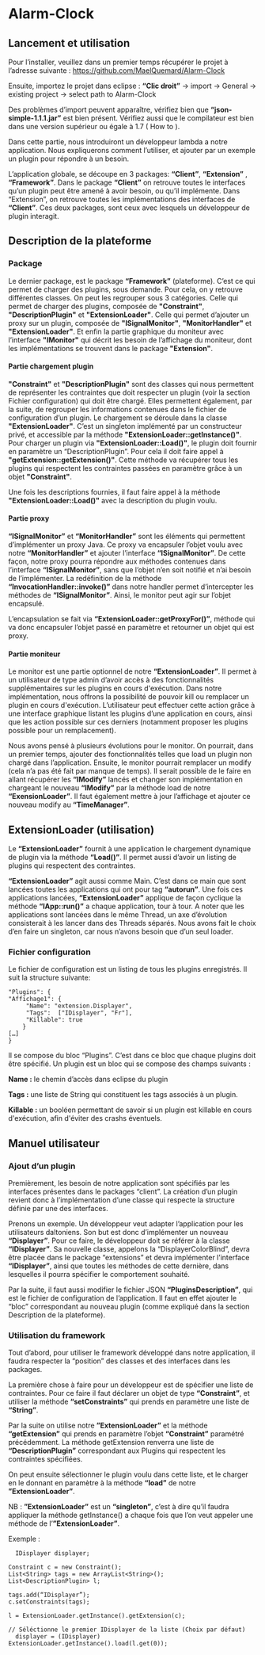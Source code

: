 # Alarm-Clock

## Lancement et utilisation

  Pour l’installer, veuillez dans un premier temps récupérer le projet à l’adresse suivante : https://github.com/MaelQuemard/Alarm-Clock

Ensuite, importez le projet dans eclipse : 
**“Clic droit”** -> import -> General -> existing project -> select path to Alarm-Clock

Des problèmes d’import peuvent apparaître, vérifiez bien que **“json-simple-1.1.1.jar”** est bien présent. Vérifiez aussi que le compilateur est bien dans une version supérieur ou égale à 1.7 ( How to ).

  Dans cette partie, nous introduiront un développeur lambda a notre application. Nous expliquerons comment l’utiliser, et ajouter par un exemple un plugin pour répondre à un besoin.

L’application globale, se découpe en 3 packages: **“Client”**, **“Extension”** , **“Framework”**. Dans le package **“Client”** on retrouve toutes le interfaces qu’un plugin peut être amené à avoir besoin, ou qu’il implémente. Dans “Extension”, on retrouve toutes les implémentations des interfaces de **“Client”**. Ces deux packages, sont ceux avec lesquels un développeur de plugin interagit.


## Description de la plateforme

### Package

Le dernier package, est le package **“Framework”** (plateforme). C’est ce qui permet de charger des plugins, sous demande. Pour cela, on y retrouve différentes classes. On peut les regrouper sous 3 catégories. Celle qui permet de charger des plugins, composée de **"Constraint"**, **"DescriptionPlugin"** et **"ExtensionLoader"**. Celle qui permet d’ajouter un proxy sur un plugin, composée de **"ISignalMonitor"**, **"MonitorHandler"** et **"ExtensionLoader"**. Et enfin la partie graphique du moniteur avec l’interface **"IMonitor"** qui décrit les besoin de l’affichage du moniteur, dont les implémentations se trouvent dans le package **"Extension"**.

#### Partie chargement plugin
**"Constraint"** et **"DescriptionPlugin"** sont des classes qui nous permettent de représenter les contraintes que doit respecter un plugin (voir la section Fichier configuration) qui doit être chargé. Elles permettent également, par la suite, de regrouper les informations contenues dans le fichier de configuration d’un plugin.
Le chargement se déroule dans la classe **"ExtensionLoader"**. C’est un singleton implémenté par un constructeur privé, et accessible par la méthode **"ExtensionLoader::getInstance()"**. Pour charger un plugin via **"ExtensionLoader::Load()"**, le plugin doit fournir en paramètre un “DescriptionPlugin”. Pour cela il doit faire appel à **"getExtension::getExtension()"**. Cette méthode va récupérer tous les plugins qui respectent les contraintes passées en paramètre grâce à un objet **"Constraint"**.

Une fois les descriptions fournies, il faut faire appel à la méthode **"ExtensionLoader::Load()"** avec la description du plugin voulu.

#### Partie proxy
**“ISignalMonitor”** et **“MonitorHandler”** sont les éléments qui permettent d’implémenter un proxy Java. Ce proxy va encapsuler l’objet voulu avec notre **“MonitorHandler”** et ajouter l’interface **“ISignalMonitor”**. De cette façon, notre proxy pourra répondre aux méthodes contenues dans l’interface **“ISignalMonitor”**, sans que l’objet n’en soit notifié et n’ai besoin de l’implémenter. 
La redéfinition de la méthode **“InvocationHandler::invoke()”** dans notre handler permet d’intercepter les méthodes de **“ISignalMonitor”**. Ainsi, le monitor peut agir sur l’objet encapsulé.

L’encapsulation se fait via **“ExtensionLoader::getProxyFor()”**, méthode qui va donc encapsuler l’objet passé en paramètre et retourner un objet qui est proxy. 

#### Partie moniteur
  Le monitor est une partie optionnel de notre **“ExtensionLoader”**. Il permet à un utilisateur de type admin d’avoir accès à des fonctionnalités supplémentaires sur les plugins en cours d'exécution. Dans notre implémentation, nous offrons la possibilité de pouvoir kill ou remplacer un plugin en cours d'exécution. L’utilisateur peut effectuer cette action grâce à une interface graphique listant les plugins d’une application en cours, ainsi que les action possible sur ces derniers (notamment proposer les plugins possible pour un remplacement).
  
Nous avons pensé à plusieurs évolutions pour le monitor. On pourrait, dans un premier temps, ajouter des fonctionnalités telles que load un plugin non chargé dans l’application. Ensuite, le monitor pourrait remplacer un modify (cela n’a pas été fait par manque de temps). Il serait possible de le faire en allant récupérer les **“IModify”** lancés et changer son implémentation en chargeant le nouveau **“IModify”** par la méthode load de notre **“ExensionLoader”**. Il faut également mettre à jour l’affichage et ajouter ce nouveau modify au **“TimeManager”**.


## ExtensionLoader (utilisation)

Le **“ExtensionLoader”** fournit à une application le chargement dynamique de plugin via la méthode **“Load()”**. Il permet aussi d’avoir un listing de plugins qui respectent des contraintes. 

**“ExtensionLoader”** agit aussi comme Main. C’est dans ce main que sont lancées toutes les applications qui ont pour tag **“autorun”**. Une fois ces applications lancées, **“ExtensionLoader”** applique de façon cyclique la méthode **“IApp::run()”** a chaque application, tour à tour. A noter que les applications sont lancées dans le même Thread, un axe d’évolution consisterait à les lancer dans des Threads séparés. 
Nous avons fait le choix d’en faire un singleton, car nous n’avons besoin que d’un seul loader.


### Fichier configuration

Le fichier de configuration est un listing de tous les plugins enregistrés. Il suit la structure suivante:

	"Plugins": {
   	"Affichage1": {
   		 "Name": "extension.Displayer",
   		 "Tags":  ["IDisplayer", "Fr"],
   		 "Killable": true
   	 	}
	[…]
    }

Il se compose du bloc “Plugins”. C’est dans ce bloc que chaque plugins doit être spécifié. Un plugin est un bloc qui se compose des champs suivants :

**Name :** le chemin d’accès dans eclipse du plugin

**Tags :** une liste de String qui constituent les tags associés à un plugin.

**Killable :** un booléen permettant de savoir si un plugin est killable en cours d'exécution, afin d'éviter des crashs éventuels.


## Manuel utilisateur

### Ajout d’un plugin

Premièrement, les besoin de notre application sont spécifiés par les interfaces présentes dans le packages “client”. 
La création d’un plugin revient donc à l’implémentation d’une classe qui respecte la structure définie par une des interfaces.

Prenons un exemple. Un développeur veut adapter l’application pour les utilisateurs daltoniens. Son but est donc d’implémenter un nouveau **“Displayer”**.
Pour ce faire, le développeur doit se référer à la classe **“IDisplayer”**. Sa nouvelle classe, appelons la “DisplayerColorBlind”, devra être placée dans le package “extensions” et devra implémenter l’interface **“IDisplayer”**, ainsi que toutes les méthodes de cette dernière, dans lesquelles il pourra spécifier le comportement souhaité.

Par la suite, il faut aussi modifier le fichier JSON **“PluginsDescription”**, qui est le fichier de configuration de l’application. Il faut en effet ajouter le “bloc” correspondant au nouveau plugin (comme expliqué dans la section Description de la plateforme).

### Utilisation du framework

  Tout d’abord, pour utiliser le framework développé dans notre application, il faudra respecter la “position” des classes et des interfaces dans les packages.

La première chose à faire pour un développeur est de spécifier une liste de contraintes. Pour ce faire il faut déclarer un objet de type **“Constraint”**, et utiliser la méthode **“setConstraints”** qui prends en paramètre une liste de **“String”**.

Par la suite on utilise notre **”ExtensionLoader”** et la méthode **“getExtension”** qui prends en paramètre l’objet **“Constraint”** paramétré précédemment. La méthode getExtension renverra une liste de **“DescriptionPlugin”** correspondant aux Plugins qui respectent les contraintes spécifiées.

On peut ensuite sélectionner le plugin voulu dans cette liste, et le charger en le donnant en paramètre à la méthode **“load”** de notre **”ExtensionLoader”**.

NB : **”ExtensionLoader”** est un **“singleton”**, c’est à dire qu’il faudra appliquer la méthode getInstance() a chaque fois que l’on veut appeler une méthode de l’**”ExtensionLoader”**.


Exemple : 

	  IDisplayer displayer;

    Constraint c = new Constraint();
   	List<String> tags = new ArrayList<String>();
    List<DescriptionPlugin> l;

    tags.add(“IDisplayer”);
    c.setConstraints(tags);

    l = ExtensionLoader.getInstance().getExtension(c);	
    
    // Séléctionne le premier IDisplayer de la liste (Choix par défaut)
	  displayer = (IDisplayer) ExtensionLoader.getInstance().load(l.get(0));
